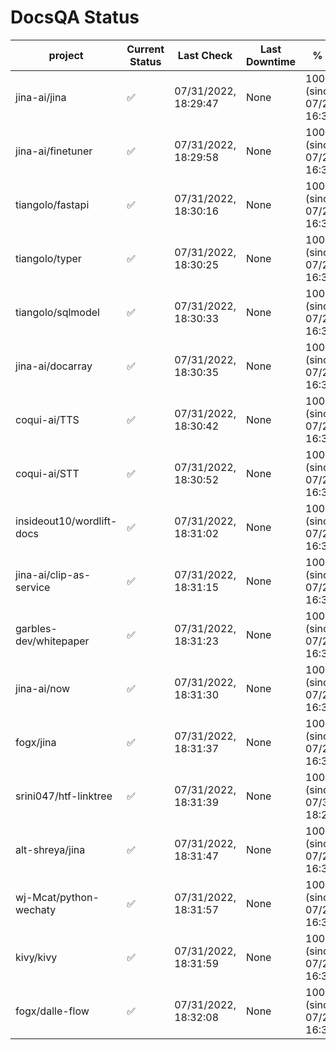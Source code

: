 # DocsQA Status

|         project         |Current Status|     Last Check     |Last Downtime|              % Uptime              |
|-------------------------|--------------|--------------------|-------------|------------------------------------|
|jina-ai/jina             |✅            |07/31/2022, 18:29:47|None         |100.000 (since 07/29/2022, 16:38:18)|
|jina-ai/finetuner        |✅            |07/31/2022, 18:29:58|None         |100.000 (since 07/29/2022, 16:38:18)|
|tiangolo/fastapi         |✅            |07/31/2022, 18:30:16|None         |100.000 (since 07/29/2022, 16:38:18)|
|tiangolo/typer           |✅            |07/31/2022, 18:30:25|None         |100.000 (since 07/29/2022, 16:38:18)|
|tiangolo/sqlmodel        |✅            |07/31/2022, 18:30:33|None         |100.000 (since 07/29/2022, 16:38:18)|
|jina-ai/docarray         |✅            |07/31/2022, 18:30:35|None         |100.000 (since 07/29/2022, 16:38:18)|
|coqui-ai/TTS             |✅            |07/31/2022, 18:30:42|None         |100.000 (since 07/29/2022, 16:38:18)|
|coqui-ai/STT             |✅            |07/31/2022, 18:30:52|None         |100.000 (since 07/29/2022, 16:38:18)|
|insideout10/wordlift-docs|✅            |07/31/2022, 18:31:02|None         |100.000 (since 07/29/2022, 16:38:18)|
|jina-ai/clip-as-service  |✅            |07/31/2022, 18:31:15|None         |100.000 (since 07/29/2022, 16:38:18)|
|garbles-dev/whitepaper   |✅            |07/31/2022, 18:31:23|None         |100.000 (since 07/29/2022, 16:38:18)|
|jina-ai/now              |✅            |07/31/2022, 18:31:30|None         |100.000 (since 07/29/2022, 16:38:18)|
|fogx/jina                |✅            |07/31/2022, 18:31:37|None         |100.000 (since 07/29/2022, 16:38:18)|
|srini047/htf-linktree    |✅            |07/31/2022, 18:31:39|None         |100.000 (since 07/31/2022, 18:29:28)|
|alt-shreya/jina          |✅            |07/31/2022, 18:31:47|None         |100.000 (since 07/29/2022, 16:38:18)|
|wj-Mcat/python-wechaty   |✅            |07/31/2022, 18:31:57|None         |100.000 (since 07/29/2022, 16:38:18)|
|kivy/kivy                |✅            |07/31/2022, 18:31:59|None         |100.000 (since 07/29/2022, 16:38:18)|
|fogx/dalle-flow          |✅            |07/31/2022, 18:32:08|None         |100.000 (since 07/29/2022, 16:38:18)|
